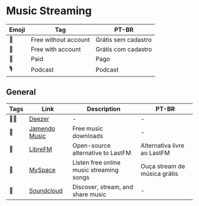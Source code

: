 # Music Streaming

| Emoji | Tag | PT-BR |
|-|-|-|
| 🎁 | Free without account | Grátis sem cadastro |
| 🪪 | Free with account | Grátis com cadastro |
| 💸 | Paid | Pago |
| 🎙 | Podcast | Podcast |

## General

| Tags | Link | Description | PT-BR |
|-|-|-|-|
| 🪪💸 | [Deezer](https://www.deezer.com/) | - | - |
| 🎁 | [Jamendo Music](https://www.jamendo.com/) | Free music downloads | - |
| 🎁 | [LibreFM](https://libre.fm) | Open-source alternative to LastFM | Alternativa livre ao LastFM |
| 🎁 | [MySpace](https://myspace.com/) | Listen free online music streaming songs | Ouça stream de música grátis |
| 🎁 | [Soundcloud](https://soundcloud.com/) | Discover, stream, and share music | - |
